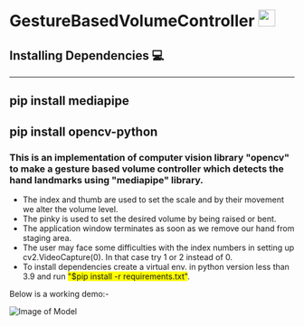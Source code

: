 # GestureBasedVolumeController <img src="https://raw.githubusercontent.com/MartinHeinz/MartinHeinz/master/wave.gif" width="30px">
## Installing Dependencies 💻
---
pip install mediapipe 
---
pip install opencv-python
---

### This is an implementation of computer vision library "opencv" to make a gesture based volume controller which detects the hand landmarks using "mediapipe" library.

* The index and thumb are used to set the scale and by their movement we alter the volume level.
* The pinky is used to set the desired volume by being raised or bent.
* The application window terminates as soon as we remove our hand from staging area.
* The user may face some difficulties with the index numbers in setting up cv2.VideoCapture(0). In that case try 1 or 2 instead of 0.
* To install dependencies create a virtual env. in python version less than 3.9 and run <span style="background-color: #FFFF00">"$pip install -r requirements.txt"</span>.

Below is a working demo:-

![Image of Model](https://github.com/jhashivam-2001/gesturebasedvolumecontroller/blob/main/Submission/VolumeController_ShivamJha/volume_control.png)
